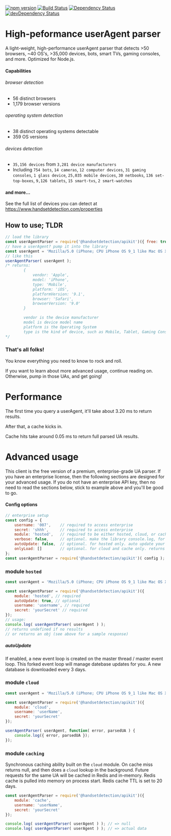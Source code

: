 [![npm version](https://badge.fury.io/js/%40handsetdetection%2Fapikit.svg)](https://badge.fury.io/js/%40handsetdetection%2Fapikit)
[![Build Status](https://travis-ci.org/HandsetDetection/nodejs-apikit.svg?branch=master)](https://travis-ci.org/HandsetDetection/nodejs-apikit)
[![Dependency Status][david-image]][david-url]
[![devDependency Status][david-dev-image]][david-dev-url]

# High-peformance userAgent parser

A light-weight, high-performance userAgent parser that detects >50 browsers, ~40 OS's, >35,000 devices, bots, smart TVs, gaming consoles, and more. Optimized for Node.js.

#### Capabilities
###### browser detection
* 56 distinct browsers
* 1,179 browser versions
###### operating system detection
* 38 distinct operating systems detectable
* 359 OS versions
###### devices detection
* `35,156 devices` from `3,281 device manufacturers`
* Including `754 bots`, `14 cameras`, `12 computer devices`, `31 gaming consoles`, `1 glass device`, `25,035 mobile devices`, `30 netbooks`, `136 set-top-boxes`, `9,126 tablets`, `15 smart-tvs`, `2 smart-watches`

#### and more...
See the full list of devices you can detect at https://www.handsetdetection.com/properties


## How to use; TLDR
```javascript
// load the library
const userAgentParser = require('@handsetdetection/apikit')({ free: true });
// have a userAgent? pump it into the library
const userAgent = 'Mozilla/5.0 (iPhone; CPU iPhone OS 9_1 like Mac OS X) AppleWebKit/601.1.46 (KHTML, like Gecko) Version/9.0 Mobile/13B143 Safari/601.1';
// like this
userAgentParser( userAgent );
/* returns:
        {
            vendor: 'Apple',
            model: 'iPhone',
            type: 'Mobile',
            platform: 'iOS',
            platformVersion: '9.1',
            browser: 'Safari',
            browserVersion: '9.0'
        }

        vendor is the device manufacturer
        model is device model name
        platform is the Operating System
        type is the kind of device, such as Mobile, Tablet, Gaming Console, TV, SetTopBox, Bot, Watch, etc
*/
```
### That's all folks!
You know everything you need to know to rock and roll.

If you want to learn about more advanced usage, continue reading on. Otherwise, pump in those UAs, and get going!

# Performance
The first time you query a userAgent, it'll take about 3.20 ms to return results.

After that, a cache kicks in.

Cache hits take around 0.05 ms to return full parsed UA results.

# Advanced usage
This client is the free version of a premium, enterprise-grade UA parser. If you have an enterprise license, then the following sections are designed for your advanced usage. If you do not have an enterprise API key, then no need to read the sections below, stick to example above and you'll be good to go.

#### Config options
```javascript
// enterprise setup
const config = {
    username: '007',    // required to access enterprise
    secret: 'shhh',     // required to access enterprise
    module: 'hosted',   // required to be either hosted, cloud, or cache
    verbose: false,     // optional. make the library console.log, for debugging
    autoUpdate: false,  // optional. for hosted only. auto update your database.json file
    onlyLoad: []        // optional. for cloud and cache only. returns the attributes you specify
};
const userAgentParser = require('@handsetdetection/apikit')( config );
```

### module `hosted`
```javascript
const userAgent = 'Mozilla/5.0 (iPhone; CPU iPhone OS 9_1 like Mac OS X) AppleWebKit/601.1.46 (KHTML, like Gecko) Version/9.0 Mobile/13B143 Safari/601.1';

const userAgentParser = require('@handsetdetection/apikit')({
    module: 'hosted', // required
    autoUpdate: true, // optional
    username: 'username', // required
    secret: 'yourSecret' // required
});
// usage:
console.log( userAgentParser( userAgent ) );
// returns undefined if no results
// or returns an obj (see above for a sample response)
```
##### autoUpdate
If enabled, a new event loop is created on the master thread / master event loop. This forked event loop will manage datebase updates for you. A new database is downloaded every 3 days.

### module `cloud`
```javascript
const userAgent = 'Mozilla/5.0 (iPhone; CPU iPhone OS 9_1 like Mac OS X) AppleWebKit/601.1.46 (KHTML, like Gecko) Version/9.0 Mobile/13B143 Safari/601.1';

const userAgentParser = require('@handsetdetection/apikit')({
    module: 'cloud',
    username: 'userName',
    secret: 'yourSecret'
});

userAgentParser( userAgent, function( error, parsedUA ) {
    console.log({ error, parsedUA });
});
```

### module `caching`
Synchronous caching ability built on the `cloud` module. On cache miss returns null, and then does a `cloud` lookup in the background. Future requests for the same UA will be cached in Redis and in-memory. Redis cache is pulled into memory on process start. Redis cache TTL is set to 20 days.
```javascript
const userAgentParser = require('@handsetdetection/apikit')({
    module: 'cache',
    username: 'userName',
    secret: 'yourSecret'
});

console.log( userAgentParser( userAgent ) ); // => null
console.log( userAgentParser( userAgent ) ); // => actual data
```
[david-image]: https://david-dm.org/HandsetDetection/nodejs-apikit.svg
[david-url]: https://david-dm.org/HandsetDetection/nodejs-apikit
[david-dev-image]: https://david-dm.org/HandsetDetection/nodejs-apikit/dev-status.svg
[david-dev-url]: https://david-dm.org/HandsetDetection/nodejs-apikit#info=devDependencies
